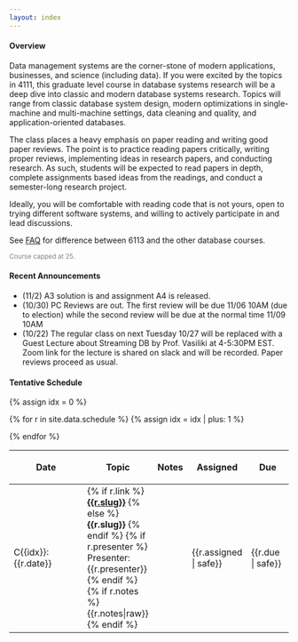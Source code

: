 ```yaml
---
layout: index
---
```



#### Overview

Data management systems are the corner-stone of modern applications, businesses, and science (including data).  If you were excited by the topics in 4111,  this graduate level course in database systems research will be a deep dive into classic and modern database systems research.  Topics will range from classic database system design, modern optimizations in single-machine and multi-machine settings, data cleaning and quality, and application-oriented databases.

The class places a heavy emphasis on paper reading and writing good paper reviews. The point is to practice reading papers critically, writing proper reviews, implementing ideas in research papers, and conducting research. As such, students will be expected to read papers in depth, complete assignments based ideas from the readings, and conduct a semester-long research project.

Ideally, you will be comfortable with reading code that is not yours, open to trying different software systems, and willing to actively participate in and lead discussions.

See [FAQ](./syllabus#faq) for difference between 6113 and the other database courses. 

<small style="color: grey">Course capped at 25. </small>



#### Recent Announcements
* (11/2) A3 solution is and assignment A4 is released.
* (10/30) PC Reviews are out. The first review will be due 11/06 10AM (due to election) while the second review will be due at the normal time 11/09 10AM
* (10/22) The regular class on next Tuesday 10/27 will be replaced with a Guest Lecture about Streaming DB by Prof. Vasiliki at 4-5:30PM EST. Zoom link for the lecture is shared on slack and will be recorded. Paper reviews proceed as usual.


#### Tentative Schedule


<style>
.presenter { }
</style>

<table class="table table-striped schedule">
  <thead>
  <tr>
    <!--<th class="idx" style="width: 3em; max-width:3em;"></th>-->
    <th class="date" style="width: 15em; max-width: 15em;"> <p> <span>Date </span> </p> </th>
    <th style="min-width: 15%;"> <p> <span>Topic </span> </p> </th>
    <th style="width: 10%"> <p> <span>Notes </span> </p> </th>
    <th style="width: 15%;"> <p> <span>Assigned</span> </p> </th>
    <th style="width: 15%;"> <p> <span>Due</span> </p> </th>
  </tr>
  </thead>
{% assign idx = 0 %}

{% for r in site.data.schedule %}
  {% assign idx = idx | plus: 1  %}
  <tr style="background-color: {{r.color}}; ">
    <!--<td class="idx">C{{idx}}</td>-->
    <td class="date">C{{idx}}: {{r.date}}</td>
    <td class="slug">
      {% if r.link %}
        <a href="./papers#{{r.link}}"><b>{{r.slug}}</b></a>
      {% else %}
        <b>{{r.slug}}</b>
      {% endif %}
      {% if r.presenter %}
        <br/>
        <span class='presenter'>Presenter: {{r.presenter}}</span>
      {% endif %}
      {% if r.notes %}
        <br/>
        {{r.notes|raw}}
      {% endif %}
      </td>
    <td class="notes">
    </td>
    <td>{{r.assigned | safe}}</td>
    <td>{{r.due | safe}}</td>
  </tr>
{% endfor %}
</table>



<!--
#### Tentative list of papers for last lectures

* Approx Query Processing
  1. Sampling basics and challenges
  2. CONTROL, Blink, Sample-and-seek, AQP++
* Streaming
  1. Windowed Streaming
    * DataFlow paper
    * CQL/Stream project
    * TelegraphCQ
  2. Complex event processing
    * SASE
* X in DBs
  * ML in SQL
    * MADLib
    * SystemML
    * Learning over joins
  * Graph in SQL
    * Jignesh's papers
    * Vertexica
    * RecStep
  * Vis in SQL
-->


<!--

Topics will cover a subset of papers from [the redbook](http://www.redbook.io), as well as modern provenance/lineage, data analysis, cleaning, and perhaps databases+ML.


* Intro
  1. Syllabus + life of a query + meta stuff
    * Codd
  2. DB primer/background
    * Storage hierarchies and [numbers you should know](https://gist.github.com/hellerbarde/2843375)
    * The importance of simple equations
    * 5 minute rule
    * Other principles
* Basics
  1. [Architecture of a DB](http://db.cs.berkeley.edu/papers/fntdb07-architecture.pdf)
  2. [SystemR retrospective](http://db.cs.berkeley.edu/cs262/SystemR-annotated.pdf) or   
     [Design of Postgres](http://db.cs.berkeley.edu/cs286/papers/postgres-cacm1986.pdf)
* Indexes
  1. R-trees
  2. [GIST-trees](http://db.cs.berkeley.edu/papers/vldb95-gist.pdf)
* Joins
  1. Shapiro: Join Processing in Database Systems with Large Main Memories  
  2. Track Join (Wangda?)
* Execution
  1. Volcano's Exchange
    * https://people.eecs.berkeley.edu/~brewer/cs262/exchange+eddies.html
  2. Eddies
* Lower level Optimizations
  * DBMin
  * [Hybrid Caching](http://db.cs.berkeley.edu/cs286/papers/caching-sigmod1996.pdf)
* Query Plan Optimization
  * Classics
    * Selinger
    * Cascades
    * Volcano Optimizer
  * Modern stuff
    * Using RL for join optimization
* Languages
  1. datalog
  2. schemaSQL
* Systems Architectures
  1. C-Store
    * Column-Stores vs. Row-Stores: How Different Are They Really?
  2. H-store/Hekaton
* Systems Architectures
  1. Query Compilation
    * T. Neumann, Efficiently Compiling Efficient Query Plans for Modern Hardware
    * K. Krikellas, et al., Generating Code for Holistic Query Evaluation, in ICDE, 2010
    * How to Architect a Query Compiler, Revisited
  2. ??
* Materialization for physical database design
  1. Materialized Views
    * Updating Materialized Views
    * Surajit's paper
      * http://www.vldb.org/conf/2007/papers/special/p3-chaudhuri.pdf
  2. Datacubes
    * Jim Gray paper
    * [Implementing data cubes efficiently](http://db.cs.berkeley.edu/cs286/papers/datacube-sigmod1996.pdf)
* Approx Query Processing
  1. Sampling basics and challenges
  2. CONTROL, Blink, Sample-and-seek, AQP++
* Streaming
  1. Windowed Streaming
    * DataFlow paper
    * CQL/Stream project
    * TelegraphCQ
  2. Complex event processing
    * SASE
* X in DBs
  * ML in SQL
    * MADLib
    * SystemML
  * Graph in SQL
    * Jignesh's papers
    * Vertexica
* X in DBs
  1. Vis in SQL

-->
<!--

* Distributed Query Processing
  1. Gamma: distributed Joins
  2. 
* Concurrency Control
  1. Serializability, Linearizability, tec overview
  2. MVCC and OCC
* Basics of Plan Execution / optimization
  * SEDA?
  * dbmin
* Languages
  * SchemaSQL
  * datalog
* Storage
* Recovery
  * ARIES
  * H-store
* Architectures
  * C-Store + ten years later
  * Hekaton
  * MR/Spark
  * Naiad
  * Query compilation + Tarik
* Concurrency Control
  * MVCC vs OCC vs Pessimistic vs CALM
* Slightly modern stuff
  * In network execution?
  * ML in SQL
    * MADLib
    * SystemML
  * Graph in SQL
    * Jignesh's papers
    * Vertexica
* Scheduling
* Networking
-->
